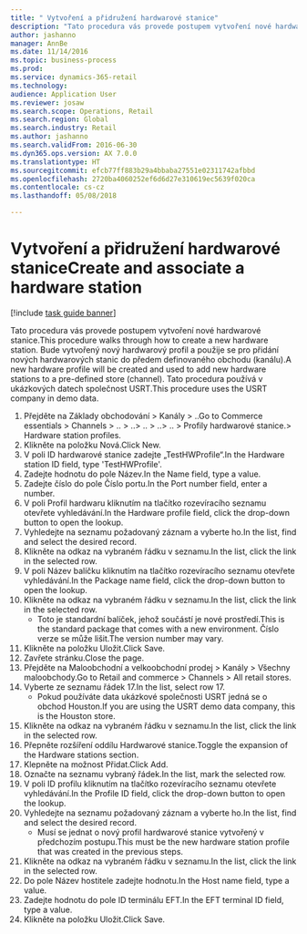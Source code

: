 ```yaml
--- 
title: " Vytvoření a přidružení hardwarové stanice"
description: "Tato procedura vás provede postupem vytvoření nové hardwarové stanice."
author: jashanno
manager: AnnBe
ms.date: 11/14/2016
ms.topic: business-process
ms.prod: 
ms.service: dynamics-365-retail
ms.technology: 
audience: Application User
ms.reviewer: josaw
ms.search.scope: Operations, Retail
ms.search.region: Global
ms.search.industry: Retail
ms.author: jashanno
ms.search.validFrom: 2016-06-30
ms.dyn365.ops.version: AX 7.0.0
ms.translationtype: HT
ms.sourcegitcommit: efcb77ff883b29a4bbaba27551e02311742afbbd
ms.openlocfilehash: 2720ba4060252ef6d6d27e310619ec5639f020ca
ms.contentlocale: cs-cz
ms.lasthandoff: 05/08/2018

---
```

# <a name="create-and-associate-a-hardware-station"></a><span data-ttu-id="4535c-103"> Vytvoření a přidružení hardwarové stanice</span><span class="sxs-lookup"><span data-stu-id="4535c-103">Create and associate a hardware station</span></span>

[!include [task guide banner](../includes/task-guide-banner.md)]

<span data-ttu-id="4535c-104">Tato procedura vás provede postupem vytvoření nové hardwarové stanice.</span><span class="sxs-lookup"><span data-stu-id="4535c-104">This procedure walks through how to create a new hardware station.</span></span> <span data-ttu-id="4535c-105">Bude vytvořený nový hardwarový profil a použije se pro přidání nových hardwarových stanic do předem definovaného obchodu (kanálu).</span><span class="sxs-lookup"><span data-stu-id="4535c-105">A new hardware profile will be created and used to add new hardware stations to a pre-defined store (channel).</span></span> <span data-ttu-id="4535c-106">Tato procedura používá v ukázkových datech společnost USRT.</span><span class="sxs-lookup"><span data-stu-id="4535c-106">This procedure uses the USRT company in demo data.</span></span>

1. <span data-ttu-id="4535c-107">Přejděte na Základy obchodování > Kanály > ..</span><span class="sxs-lookup"><span data-stu-id="4535c-107">Go to Commerce essentials > Channels > ..</span></span> <span data-ttu-id="4535c-108">> ..</span><span class="sxs-lookup"><span data-stu-id="4535c-108">> ..</span></span> <span data-ttu-id="4535c-109">> ..</span><span class="sxs-lookup"><span data-stu-id="4535c-109">> ..</span></span> <span data-ttu-id="4535c-110">> Profily hardwarové stanice.</span><span class="sxs-lookup"><span data-stu-id="4535c-110">> Hardware station profiles.</span></span>
2. <span data-ttu-id="4535c-111">Klikněte na položku Nová.</span><span class="sxs-lookup"><span data-stu-id="4535c-111">Click New.</span></span>
3. <span data-ttu-id="4535c-112">V poli ID hardwarové stanice zadejte „TestHWProfile“.</span><span class="sxs-lookup"><span data-stu-id="4535c-112">In the Hardware station ID field, type 'TestHWProfile'.</span></span>
4. <span data-ttu-id="4535c-113">Zadejte hodnotu do pole Název.</span><span class="sxs-lookup"><span data-stu-id="4535c-113">In the Name field, type a value.</span></span>
5. <span data-ttu-id="4535c-114">Zadejte číslo do pole Číslo portu.</span><span class="sxs-lookup"><span data-stu-id="4535c-114">In the Port number field, enter a number.</span></span>
6. <span data-ttu-id="4535c-115">V poli Profil hardwaru kliknutím na tlačítko rozevíracího seznamu otevřete vyhledávání.</span><span class="sxs-lookup"><span data-stu-id="4535c-115">In the Hardware profile field, click the drop-down button to open the lookup.</span></span>
7. <span data-ttu-id="4535c-116">Vyhledejte na seznamu požadovaný záznam a vyberte ho.</span><span class="sxs-lookup"><span data-stu-id="4535c-116">In the list, find and select the desired record.</span></span>
8. <span data-ttu-id="4535c-117">Klikněte na odkaz na vybraném řádku v seznamu.</span><span class="sxs-lookup"><span data-stu-id="4535c-117">In the list, click the link in the selected row.</span></span>
9. <span data-ttu-id="4535c-118">V poli Název balíčku kliknutím na tlačítko rozevíracího seznamu otevřete vyhledávání.</span><span class="sxs-lookup"><span data-stu-id="4535c-118">In the Package name field, click the drop-down button to open the lookup.</span></span>
10. <span data-ttu-id="4535c-119">Klikněte na odkaz na vybraném řádku v seznamu.</span><span class="sxs-lookup"><span data-stu-id="4535c-119">In the list, click the link in the selected row.</span></span>
    * <span data-ttu-id="4535c-120">Toto je standardní balíček, jehož součástí je nové prostředí.</span><span class="sxs-lookup"><span data-stu-id="4535c-120">This is the standard package that comes with a new environment.</span></span> <span data-ttu-id="4535c-121">Číslo verze se může lišit.</span><span class="sxs-lookup"><span data-stu-id="4535c-121">The version number may vary.</span></span>  
11. <span data-ttu-id="4535c-122">Klikněte na položku Uložit.</span><span class="sxs-lookup"><span data-stu-id="4535c-122">Click Save.</span></span>
12. <span data-ttu-id="4535c-123">Zavřete stránku.</span><span class="sxs-lookup"><span data-stu-id="4535c-123">Close the page.</span></span>
13. <span data-ttu-id="4535c-124">Přejděte na Maloobchodní a velkoobchodní prodej > Kanály > Všechny maloobchody.</span><span class="sxs-lookup"><span data-stu-id="4535c-124">Go to Retail and commerce > Channels > All retail stores.</span></span>
14. <span data-ttu-id="4535c-125">Vyberte ze seznamu řádek 17.</span><span class="sxs-lookup"><span data-stu-id="4535c-125">In the list, select row 17.</span></span>
    * <span data-ttu-id="4535c-126">Pokud používáte data ukázkové společnosti USRT jedná se o obchod Houston.</span><span class="sxs-lookup"><span data-stu-id="4535c-126">If you are using the USRT demo data company, this is the Houston store.</span></span>  
15. <span data-ttu-id="4535c-127">Klikněte na odkaz na vybraném řádku v seznamu.</span><span class="sxs-lookup"><span data-stu-id="4535c-127">In the list, click the link in the selected row.</span></span>
16. <span data-ttu-id="4535c-128">Přepněte rozšíření oddílu Hardwarové stanice.</span><span class="sxs-lookup"><span data-stu-id="4535c-128">Toggle the expansion of the Hardware stations section.</span></span>
17. <span data-ttu-id="4535c-129">Klepněte na možnost Přidat.</span><span class="sxs-lookup"><span data-stu-id="4535c-129">Click Add.</span></span>
18. <span data-ttu-id="4535c-130">Označte na seznamu vybraný řádek.</span><span class="sxs-lookup"><span data-stu-id="4535c-130">In the list, mark the selected row.</span></span>
19. <span data-ttu-id="4535c-131">V poli ID profilu kliknutím na tlačítko rozevíracího seznamu otevřete vyhledávání.</span><span class="sxs-lookup"><span data-stu-id="4535c-131">In the Profile ID field, click the drop-down button to open the lookup.</span></span>
20. <span data-ttu-id="4535c-132">Vyhledejte na seznamu požadovaný záznam a vyberte ho.</span><span class="sxs-lookup"><span data-stu-id="4535c-132">In the list, find and select the desired record.</span></span>
    * <span data-ttu-id="4535c-133">Musí se jednat o nový profil hardwarové stanice vytvořený v předchozím postupu.</span><span class="sxs-lookup"><span data-stu-id="4535c-133">This must be the new hardware station profile that was created in the previous steps.</span></span>  
21. <span data-ttu-id="4535c-134">Klikněte na odkaz na vybraném řádku v seznamu.</span><span class="sxs-lookup"><span data-stu-id="4535c-134">In the list, click the link in the selected row.</span></span>
22. <span data-ttu-id="4535c-135">Do pole Název hostitele zadejte hodnotu.</span><span class="sxs-lookup"><span data-stu-id="4535c-135">In the Host name field, type a value.</span></span>
23. <span data-ttu-id="4535c-136">Zadejte hodnotu do pole ID terminálu EFT.</span><span class="sxs-lookup"><span data-stu-id="4535c-136">In the EFT terminal ID field, type a value.</span></span>
24. <span data-ttu-id="4535c-137">Klikněte na položku Uložit.</span><span class="sxs-lookup"><span data-stu-id="4535c-137">Click Save.</span></span>


